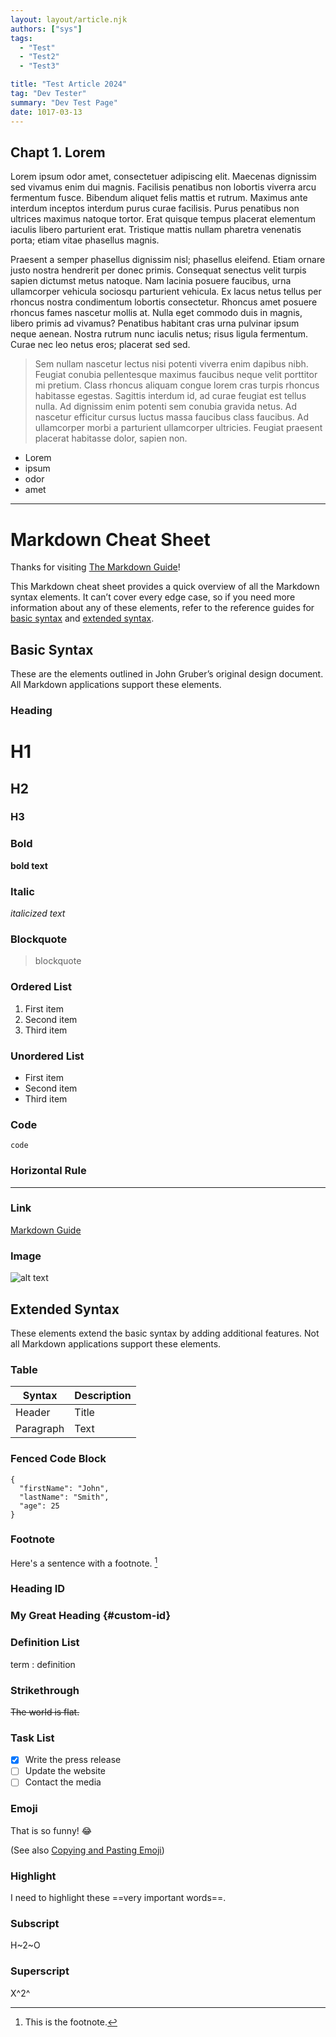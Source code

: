 ```yaml
---
layout: layout/article.njk
authors: ["sys"]
tags:
  - "Test"
  - "Test2"
  - "Test3"

title: "Test Article 2024"
tag: "Dev Tester"
summary: "Dev Test Page"
date: 1017-03-13
---
```


## Chapt 1. Lorem
Lorem ipsum odor amet, consectetuer adipiscing elit. Maecenas dignissim sed vivamus enim dui magnis. Facilisis penatibus non lobortis viverra arcu fermentum fusce. Bibendum aliquet felis mattis et rutrum. Maximus ante interdum inceptos interdum purus curae facilisis. Purus penatibus non ultrices maximus natoque tortor. Erat quisque tempus placerat elementum iaculis libero parturient erat. Tristique mattis nullam pharetra venenatis porta; etiam vitae phasellus magnis.

Praesent a semper phasellus dignissim nisl; phasellus eleifend. Etiam ornare justo nostra hendrerit per donec primis. Consequat senectus velit turpis sapien dictumst metus natoque. Nam lacinia posuere faucibus, urna ullamcorper vehicula sociosqu parturient vehicula. Ex lacus netus tellus per rhoncus nostra condimentum lobortis consectetur. Rhoncus amet posuere rhoncus fames nascetur mollis at. Nulla eget commodo duis in magnis, libero primis ad vivamus? Penatibus habitant cras urna pulvinar ipsum neque aenean. Nostra rutrum nunc iaculis netus; risus ligula fermentum. Curae nec leo netus eros; placerat sed sed.

> Sem nullam nascetur lectus nisi potenti viverra enim dapibus nibh. Feugiat conubia pellentesque maximus faucibus neque velit porttitor mi pretium. Class rhoncus aliquam congue lorem cras turpis rhoncus habitasse egestas. Sagittis interdum id, ad curae feugiat est tellus nulla. Ad dignissim enim potenti sem conubia gravida netus. Ad nascetur efficitur cursus luctus massa faucibus class faucibus. Ad ullamcorper morbi a parturient ullamcorper ultricies. Feugiat praesent placerat habitasse dolor, sapien non.

- Lorem
- ipsum
- odor
- amet

---

# Markdown Cheat Sheet

Thanks for visiting [The Markdown Guide](https://www.markdownguide.org)!

This Markdown cheat sheet provides a quick overview of all the Markdown syntax elements. It can’t cover every edge case, so if you need more information about any of these elements, refer to the reference guides for [basic syntax](https://www.markdownguide.org/basic-syntax/) and [extended syntax](https://www.markdownguide.org/extended-syntax/).

## Basic Syntax

These are the elements outlined in John Gruber’s original design document. All Markdown applications support these elements.

### Heading

# H1
## H2
### H3

### Bold

**bold text**

### Italic

*italicized text*

### Blockquote

> blockquote

### Ordered List

1. First item
2. Second item
3. Third item

### Unordered List

- First item
- Second item
- Third item

### Code

`code`

### Horizontal Rule

---

### Link

[Markdown Guide](https://www.markdownguide.org)

### Image

![alt text](https://www.markdownguide.org/assets/images/tux.png)

## Extended Syntax

These elements extend the basic syntax by adding additional features. Not all Markdown applications support these elements.

### Table

| Syntax | Description |
| ----------- | ----------- |
| Header | Title |
| Paragraph | Text |

### Fenced Code Block

```
{
  "firstName": "John",
  "lastName": "Smith",
  "age": 25
}
```

### Footnote

Here's a sentence with a footnote. [^1]

[^1]: This is the footnote.

### Heading ID

### My Great Heading {#custom-id}

### Definition List

term
: definition

### Strikethrough

~~The world is flat.~~

### Task List

- [x] Write the press release
- [ ] Update the website
- [ ] Contact the media

### Emoji

That is so funny! :joy:

(See also [Copying and Pasting Emoji](https://www.markdownguide.org/extended-syntax/#copying-and-pasting-emoji))

### Highlight

I need to highlight these ==very important words==.

### Subscript

H~2~O

### Superscript

X^2^
